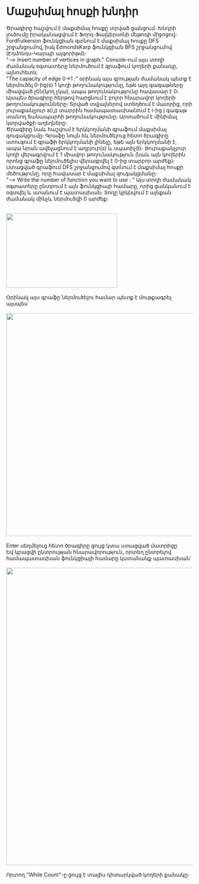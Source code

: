   # Մաքսիմալ հոսքի խնդիր
  Ծրագիրը հաշվում է մաքսիմալ հոսքը տրված ցանցում։ Խնդրի լուծումը իրականացվում է Ֆորդ-Ֆալկերսոնի մեթոդի միջոցով։
  <br />
FordFulkerson ֆունկցիան գտնում է մաքսիմալ հոսքը DFS շրջանցումով, իսկ EdmondsKarp ֆունկցիան BFS շրջանցումով (Էդմոնդս-Կարպի ալգորիթմ)։
<br />
"--> Insert number of vertices in graph:" Console-ում այս տողի ժամանակ օգտատերը ներմուծում է գրաֆում կողերի քանակը, այնուհետև
<br />
"The capacity of edge 0->1 :" օրինակ այս գրության ժամանակ պետք է ներմուծել 0-ից(s) 1 կողի թողունակությունը, եթե 
այդ գագաթները միացված չեն(կող չկա), ապա թողունակությունը հավասար է 0։ Այսպես ծրագիրը հերթով հարցնում է բոլոր հնարավոր կողերի
թողունակությունները։ Տրված տվյալներով ստեղծում է մատրից, որի յուրաքանչյուր a(i,j) տարրին համապատասխանում է i-ից j գագաթ
տանող ճանապարհի թողունակությունը։ Արտածում է մինիմալ կտրվածքի աղեղները։
<br />
  Ծրագիրը նաև հաշվում է երկկողմանի գրաֆում մաքսիմալ զուգակցումը։ Գրաֆը նույն ձև ներմուծելուց հետո ծրագիրը ստուգում է գրաֆի
երկկողմանի լինելը, եթե այն երկկողմանի է, ապա նրան ավելացնում է աղբյուր(s) և սպառիչ(t)։ Յուրաքանչյուր կողի վերագրվում է
1 միավոր թողունակություն (նաև այն կողերին որոնց գրաֆը ներմուծելիս վերագրվել է 0-ից տարբոր արժեք)։ Ստացված գրաֆում DFS
շրջանցումով գտնում է մաքսիմալ հոսքի մեծությունը, որը հավասար է մաքսիմալ զուգակցմանը։
<br />
"--> Write the number of function you want to use : " Այս տողի ժամանակ օգտատերը ընտրում է այն ֆունկցիայի համարը,
որից ցանկանում է օգտվել և ստանում է պատասխան։ Տողը կրկնվում է այնքան ժամանակ մինչև ներմուծվի 0 արժեք։

<br />
<img src="https://github.com/VahagnVoskanyan/MaxFlowProblem/assets/110464486/1acf194e-07e2-4929-99a6-b6600f9cb1bd" width="300" height="200">
<br />
<br />
Օրինակ այս գրաֆը ներմուծելու համար պետք է մութքագրել այսպես՝
<br /><br />
<img src="https://github.com/VahagnVoskanyan/MaxFlowProblem/assets/110464486/e7a2bc01-3328-45b2-b4d8-1e8af1baa083" width="600" height="600"> 
<br />
<br />
Enter սեղմելուց հետո ծրագիրը ցույց կտա ստացված մատրիցը <br />
Եվ կբացվի ընտրության հնարավորություն, որտեղ ընտրելով համապատասխան ֆունկցիայի համարը կստանանք պատասխան՝
<br />
<br />
<img src="https://github.com/VahagnVoskanyan/MaxFlowProblem/assets/110464486/60994066-8275-4aba-a409-b038001b9b91" width="700" height="800">
<br />
<br />
Որտող "While Count"-ը ցույց է տալիս դիտարկված կողերի քանակը։



